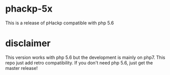# phackp-5x
This is a release of pHackp compatible with php 5.6

# disclaimer

This version works with php 5.6 but the development is mainly on php7. This repo just add retro compatibility.
If you don't need php 5.6, just get the master release!